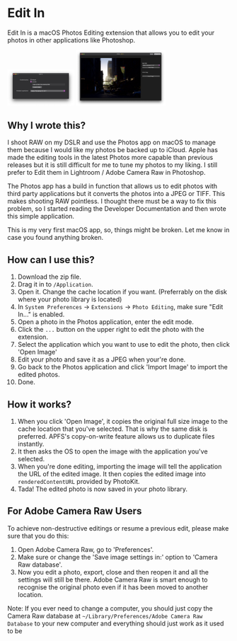 # Edit In

Edit In is a macOS Photos Editing extension that allows you to edit your photos in other applications like Photoshop.

<img width="30%" src="Screenshots/1.jpg" alt="Screenshot 1"/>
<img width="40%" src="Screenshots/2.jpg" alt="Screenshot 2"/>


## Why I wrote this?
I shoot RAW on my DSLR and use the Photos app on macOS to manage them because I would like my photos be backed up to iCloud. 
Apple has made the editing tools in the latest Photos more capable than previous releases but it is still difficult for me 
to tune my photos to my liking. I still prefer to Edit them in Lightroom / Adobe Camera Raw in Photoshop.  

The Photos app has a build in function that allows us to edit photos with third party applications but it converts the photos 
into a JPEG or TIFF. This makes shooting RAW pointless. I thought there must be a way to fix this problem, so I started 
reading the Developer Documentation and then wrote this simple application.

This is my very first macOS app, so, things might be broken. Let me know in case you found anything broken.

## How can I use this?
1. Download the zip file.
2. Drag it in to `/Application`.
3. Open it. Change the cache location if you want. (Preferrably on the disk where your photo library is located)
4. In `System Preferences` -> `Extensions` -> `Photo Editing`, make sure "Edit In..." is enabled.
5. Open a photo in the Photos application, enter the edit mode.
6. Click the `...` button on the upper right to edit the photo with the extension.
7. Select the application which you want to use to edit the photo, then click 'Open Image'
8. Edit your photo and save it as a JPEG when your're done.
9. Go back to the Photos application and click 'Import Image' to import the edited photos.
10. Done.

## How it works?
1. When you click 'Open Image', it copies the original full size image to the cache location that you've selected.
   That is why the same disk is preferred. APFS's copy-on-write feature allows us to duplicate files instantly.
2. It then asks the OS to open the image with the application you've selected.
3. When you're done editing, importing the image will tell the application the URL of the edited image. It then
   copies the edited image into `renderedContentURL` provided by PhotoKit.
4. Tada! The edited photo is now saved in your photo library.

## For Adobe Camera Raw Users
To achieve non-destructive editings or resume a previous edit, please make sure that you do this:
1. Open Adobe Camera Raw, go to 'Preferences'.
2. Make sure or change the 'Save image settings in:' option to 'Camera Raw database'.
3. Now you edit a photo, export, close and then reopen it and all the settings will still be there.
   Adobe Camera Raw is smart enough to recognise the original photo even if it has been moved to another location.

Note: If you ever need to change a computer, you should just copy the Camera Raw database at 
`~/Library/Preferences/Adobe Camera Raw Database` to your new computer and everything should just work as it used to be

